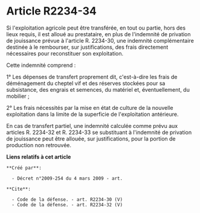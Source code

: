 # Article R2234-34

Si l'exploitation agricole peut être transférée, en tout ou partie, hors des lieux requis, il est alloué au prestataire, en
plus de l'indemnité de privation de jouissance prévue à l'article R. 2234-30, une indemnité complémentaire destinée à le
rembourser, sur justifications, des frais directement nécessaires pour reconstituer son exploitation. 

Cette indemnité comprend : 

1° Les dépenses de transfert proprement dit, c'est-à-dire les frais de déménagement du cheptel vif et des réserves stockées
pour sa subsistance, des engrais et semences, du matériel et, éventuellement, du mobilier ; 

2° Les frais nécessités par la mise en état de culture de la nouvelle exploitation dans la limite de la superficie de
l'exploitation antérieure. 

En cas de transfert partiel, une indemnité calculée comme prévu aux articles R. 2234-32 et R. 2234-33 se substituant à
l'indemnité de privation de jouissance peut être allouée, sur justifications, pour la portion de production non retrouvée.

**Liens relatifs à cet article**

	**Créé par**:

	  - Décret n°2009-254 du 4 mars 2009 - art.

	**Cite**:

	  - Code de la défense. - art. R2234-30 (V)
	  - Code de la défense. - art. R2234-32 (V)
